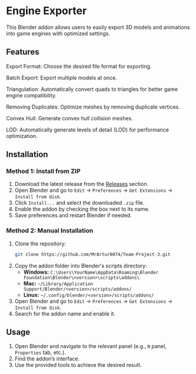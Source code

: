 # Engine Exporter

 This Blender addon allows users to easily export 3D models and animations into game engines with optimized settings.

## Features

Export Format: Choose the desired file format for exporting.

Batch Export: Export multiple models at once.

Triangulation: Automatically convert quads to triangles for better game engine compatibility.

Removing Duplicates: Optimize meshes by removing duplicate vertices.

Convex Hull: Generate convex hull collision meshes.

LOD: Automatically generate levels of detail (LOD) for performance optimization.

## Installation

### Method 1: Install from ZIP
1. Download the latest release from the [Releases](https://github.com/MrArtur0074/Team-Project-3.git) section.
2. Open Blender and go to `Edit` → `Preferences` → `Get Extensions` → `Install from disk`.
3. Click `Install...` and select the downloaded `.zip` file.
4. Enable the addon by checking the box next to its name.
5. Save preferences and restart Blender if needed.

### Method 2: Manual Installation
1. Clone the repository:
   ```sh
   git clone https://github.com/MrArtur0074/Team-Project-3.git
   ```
2. Copy the addon folder into Blender's scripts directory:
   - **Windows:** `C:\Users\YourName\AppData\Roaming\Blender Foundation\Blender\<version>\scripts\addons\`
   - **Mac:** `~/Library/Application Support/Blender/<version>/scripts/addons/`
   - **Linux:** `~/.config/blender/<version>/scripts/addons/`
3. Open Blender and go to `Edit` → `Preferences` → `Get Extensions` → `Install from disk`.
4. Search for the addon name and enable it.

## Usage

1. Open Blender and navigate to the relevant panel (e.g., `N` panel, `Properties` tab, etc.).
2. Find the addon’s interface.
3. Use the provided tools to achieve the desired result.


